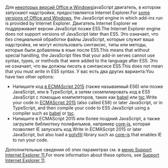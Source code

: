 <span data-ttu-id="9c02a-101">Для [некоторых версий Office и Windows](../concepts/browsers-used-by-office-web-add-ins.md)javaScript двигатель, в котором запускают надстройки, предоставляется Internet Explorer.</span><span class="sxs-lookup"><span data-stu-id="9c02a-101">For [some versions of Office and Windows](../concepts/browsers-used-by-office-web-add-ins.md), the JavaScript engine in which add-ins run is provided by Internet Explorer.</span></span> <span data-ttu-id="9c02a-102">Двигатель Internet Explorer не поддерживает версии JavaScript позже ES5.</span><span class="sxs-lookup"><span data-stu-id="9c02a-102">The Internet Explorer engine does not support versions of JavaScript later than ES5.</span></span> <span data-ttu-id="9c02a-103">Это означает, что без специальной обработки файлы JavaScript, которые служит ваша надстройка, не могут использовать синтаксис, типы или методы, которые были добавлены в язык после ES5.</span><span class="sxs-lookup"><span data-stu-id="9c02a-103">This means that without special handling, the JavaScript files that your add-in serves cannot use syntax, types, or methods that were added to the language after ES5.</span></span> <span data-ttu-id="9c02a-104">Это не означает, что вы должны *писать* в синтаксисе ES5.</span><span class="sxs-lookup"><span data-stu-id="9c02a-104">This does not mean that you must *write* in ES5 syntax.</span></span> <span data-ttu-id="9c02a-105">У вас есть два других варианта:</span><span class="sxs-lookup"><span data-stu-id="9c02a-105">You have two other options:</span></span>

- <span data-ttu-id="9c02a-106">Напишите код [в ECMAScript 2015](https://www.w3schools.com/Js/js_es6.asp) (также называемый ES6) или позже JavaScript, или в TypeScript, а затем скомпилировать код в ES5 JavaScript с помощью компиляторов, таких как [babel](https://babeljs.io/) или [tsc](https://www.typescriptlang.org/index.html).</span><span class="sxs-lookup"><span data-stu-id="9c02a-106">Write your code in [ECMAScript 2015](https://www.w3schools.com/Js/js_es6.asp) (also called ES6) or later JavaScript, or in TypeScript, and then compile your code to ES5 JavaScript using a compiler such as [babel](https://babeljs.io/) or [tsc](https://www.typescriptlang.org/index.html).</span></span>
- <span data-ttu-id="9c02a-107">Напишите в ECMAScript 2015 или более [](https://en.wikipedia.org/wiki/Polyfill_(programming)) поздний JavaScript, а также загрузите библиотеку полифильмов, например [core-js,](https://github.com/zloirock/core-js) которая позволяет IE запускать код.</span><span class="sxs-lookup"><span data-stu-id="9c02a-107">Write in ECMAScript 2015 or later JavaScript, but also load a [polyfill](https://en.wikipedia.org/wiki/Polyfill_(programming)) library such as [core-js](https://github.com/zloirock/core-js) that enables IE to run your code.</span></span>

<span data-ttu-id="9c02a-108">Дополнительные сведения об этих параметрах см. в [меню Support Internet Explorer 11.](../develop/support-ie-11.md)</span><span class="sxs-lookup"><span data-stu-id="9c02a-108">For more information about these options, see [Support Internet Explorer 11](../develop/support-ie-11.md).</span></span>
